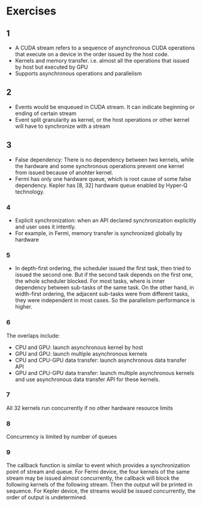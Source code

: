 # Exercises
## 1
* A CUDA stream refers to a sequence of asynchronous CUDA operations that execute on a device 
in the order issued by the host code. 
* Kernels and memory transfer. i.e. almost all the operations that issued by host but executed by GPU 
* Supports asynchronous operations and parallelism
## 2
* Events would be enqueued in CUDA stream. It can indicate beginning or ending of certain stream
* Event split granularity as kernel, or the host operations or other kernel will have to synchronize with a stream
## 3
* False dependency: There is no dependency between two kernels, while the hardware and some synchronous operations prevent one kernel from issued because of anohter kernel.
* Fermi has only one hardware queue, which is root cause of some false dependency. Kepler has [8, 32] hardware queue enabled by Hyper-Q technology.
### 4
* Explicit synchronization: when an API declared synchronization explicitly and user uses it intently.
* For example, in Fermi, memory transfer is synchronized globally by hardware
### 5
* In depth-first ordering, the scheduler issued the first task, then tried to issued the second one. But if the second task depends on the first one, the whole scheduler blocked. For most tasks, where is inner dependency between sub-tasks of the same task. 
On the other hand, in width-first ordering, the adjacent sub-tasks were from different tasks, they were independent in most cases. So the parallelism performance is higher.
### 6
The overlaps include:
* CPU and GPU: launch asynchronous kernel by host
* GPU and GPU: launch multiple asynchronous kernels 
* CPU and CPU-GPU data transfer: launch asynchronous data transfer API
* GPU and CPU-GPU data transfer: launch multiple asynchronous kernels and use asynchronous data transfer API for these kernels.
### 7
All 32 kernels run concurrently if no other hardware resource limits
### 8
Concurrency is limited by number of queues
### 9
The callback function is similar to event which provides a synchronization point of stream and queue. 
For Fermi device, the four kernels of the same stream may be issued almost concurrently, the callback will block the following kernels of the following stream. Then the output will be printed in sequence.
For Kepler device, the streams would be issued concurrently, the order of output is undetermined.

